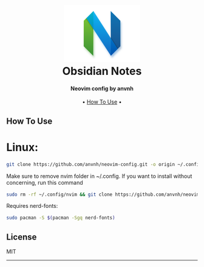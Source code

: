 <h1 align="center">
  <br>
  <a href="https://obsidian.md/"><img src="/images/neovim.png" alt="Neovim" width="200"></a>
  <br>
	Obsidian Notes
  <br>
</h1>

<h4 align="center">Neovim config by anvnh</h4>

<p align="center">
  • <a href="#how-to-use">How To Use</a> •
</p>

## How To Use
# Linux: 
```sh
git clone https://github.com/anvnh/neovim-config.git -o origin ~/.config/nvim
```
Make sure to remove nvim folder in ~/.config. If you want to install without concerning, run this command
```sh
sudo rm -rf ~/.config/nvim && git clone https://github.com/anvnh/neovim-config.git -o origin ~/.config/nvim
```
Requires nerd-fonts: 
```sh
sudo pacman -S $(pacman -Sgq nerd-fonts)
```
      
## License

MIT

---
